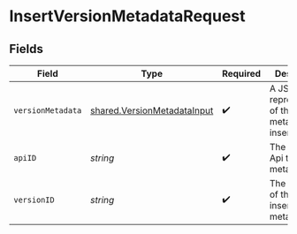 # InsertVersionMetadataRequest


## Fields

| Field                                                                             | Type                                                                              | Required                                                                          | Description                                                                       |
| --------------------------------------------------------------------------------- | --------------------------------------------------------------------------------- | --------------------------------------------------------------------------------- | --------------------------------------------------------------------------------- |
| `versionMetadata`                                                                 | [shared.VersionMetadataInput](../../../sdk/models/shared/versionmetadatainput.md) | :heavy_check_mark:                                                                | A JSON representation of the metadata to insert.                                  |
| `apiID`                                                                           | *string*                                                                          | :heavy_check_mark:                                                                | The ID of the Api to insert metadata for.                                         |
| `versionID`                                                                       | *string*                                                                          | :heavy_check_mark:                                                                | The version ID of the Api to insert metadata for.                                 |